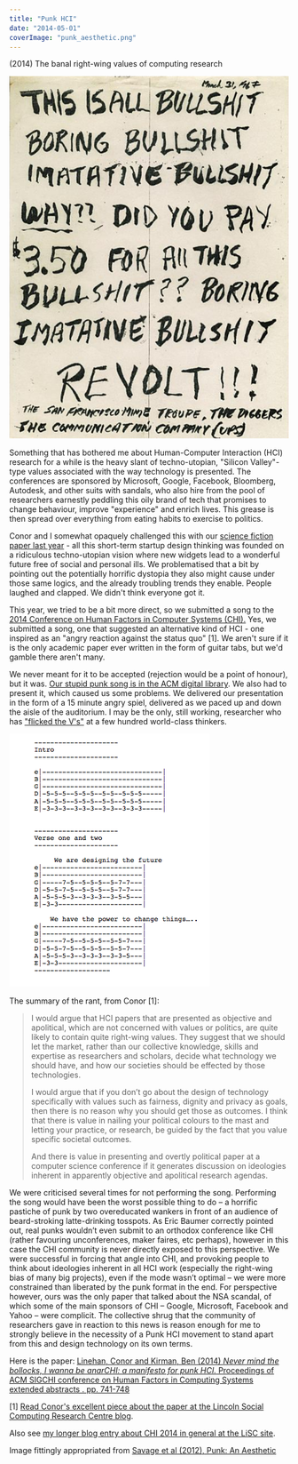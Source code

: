 ```yaml
---
title: "Punk HCI"
date: "2014-05-01"
coverImage: "punk_aesthetic.png"
---
```


(2014) The banal right-wing values of computing research

![](images/punk_aesthetic.png)

Something that has bothered me about Human-Computer Interaction (HCI) research for a while is the heavy slant of techno-utopian, "Silicon Valley"-type values associated with the way technology is presented. The conferences are sponsored by Microsoft, Google, Facebook, Bloomberg, Autodesk, and other suits with sandals, who also hire from the pool of researchers earnestly peddling this oily brand of tech that promises to change behaviour, improve "experience" and enrich lives. This grease is then spread over everything from eating habits to exercise to politics.

Conor and I somewhat opaquely challenged this with our [science fiction paper last year](http://ben.kirman.org/2013/04/27/evil-robots-from-the-future/) - all this short-term startup design thinking was founded on a ridiculous techno-utopian vision where new widgets lead to a wonderful future free of social and personal ills. We problematised that a bit by pointing out the potentially horrific dystopia they also might cause under those same logics, and the already troubling trends they enable. People laughed and clapped. We didn't think everyone got it.

This year, we tried to be a bit more direct, so we submitted a song to the [2014 Conference on Human Factors in Computer Systems (CHI).](http://chi2014.acm.org/) Yes, we submitted a song, one that suggested an alternative kind of HCI - one inspired as an "angry reaction against the status quo" \[1\]. We aren't sure if it is the only academic paper ever written in the form of guitar tabs, but we'd gamble there aren't many.

We never meant for it to be accepted (rejection would be a point of honour), but it was. [Our stupid punk song is in the ACM digital library](http://dl.acm.org/citation.cfm?id=2559206.2578880). We also had to present it, which caused us some problems. We delivered our presentation in the form of a 15 minute angry spiel, delivered as we paced up and down the aisle of the auditorium. I may be the only, still working, researcher who has ["flicked the V's"](http://web.archive.org/web/20081018230141/http://www.icons.org.uk/theicons/collection/the-v-sign/biography/v-for-get-stuffed) at a few hundred world-class thinkers.

![Guitar tabs for a terrible terrible song.](images/tabs.png)

The summary of the rant, from Conor \[1\]:

> I would argue that HCI papers that are presented as objective and apolitical, which are not concerned with values or politics, are quite likely to contain quite right-wing values. They suggest that we should let the market, rather than our collective knowledge, skills and expertise as researchers and scholars, decide what technology we should have, and how our societies should be effected by those technologies.
> 
> I would argue that if you don’t go about the design of technology specifically with values such as fairness, dignity and privacy as goals, then there is no reason why you should get those as outcomes. I think that there is value in nailing your political colours to the mast and letting your practice, or research, be guided by the fact that you value specific societal outcomes.
> 
> And there is value in presenting and overtly political paper at a computer science conference if it generates discussion on ideologies inherent in apparently objective and apolitical research agendas.

We were criticised several times for not performing the song. Performing the song would have been the worst possible thing to do – a horrific pastiche of punk by two overeducated wankers in front of an audience of beard-stroking latte-drinking tosspots. As Eric Baumer correctly pointed out, real punks wouldn’t even submit to an orthodox conference like CHI (rather favouring unconferences, maker faires, etc perhaps), however in this case the CHI community is never directly exposed to this perspective. We were successful in forcing that angle into CHI, and provoking people to think about ideologies inherent in all HCI work (especially the right-wing bias of many big projects), even if the mode wasn’t optimal – we were more constrained than liberated by the punk format in the end. For perspective however, ours was the only paper that talked about the NSA scandal, of which some of the main sponsors of CHI – Google, Microsoft, Facebook and Yahoo – were complicit. The collective shrug that the community of researchers gave in reaction to this news is reason enough for me to strongly believe in the necessity of a Punk HCI movement to stand apart from this and design technology on its own terms.

Here is the paper: [Linehan, Conor and Kirman, Ben (2014) _Never mind the bollocks, I wanna be anarCHI: a manifesto for punk HCI._ Proceedings of ACM SIGCHI conference on Human Factors in Computing Systems extended abstracts . pp. 741-748](http://eprints.lincoln.ac.uk/13891/)

\[1\] [Read Conor's excellent piece about the paper at the Lincoln Social Computing Research Centre blog](http://lisc.lincoln.ac.uk/blog/2014/05/11/reflecting-on-the-making-of-a-political-speech-at-a-hci-conference/).

Also see [my longer blog entry about CHI 2014 in general at the LiSC site](http://lisc.lincoln.ac.uk/blog/2014/05/12/bens-chi2014-reflection/).

Image fittingly appropriated from [Savage et al (2012), Punk: An Aesthetic](http://www.rizzoliusa.com/book.php?isbn=9780847836628)
